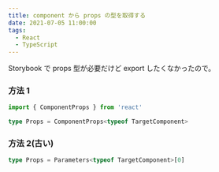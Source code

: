 ```yaml
---
title: component から props の型を取得する
date: 2021-07-05 11:00:00
tags:
  - React
  - TypeScript
---
```


Storybook で props 型が必要だけど export したくなかったので。

### 方法 1

```ts
import { ComponentProps } from 'react'

type Props = ComponentProps<typeof TargetComponent>
```

### 方法 2(古い)

```ts
type Props = Parameters<typeof TargetComponent>[0]
```
